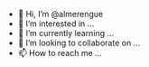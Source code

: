 - 👋 Hi, I’m @almerengue
- 👀 I’m interested in ...
- 🌱 I’m currently learning ...
- 💞️ I’m looking to collaborate on ...
- 📫 How to reach me ...

<!---
almerengue/almerengue is a ✨ special ✨ repository because its `README.md` (this file) appears on your GitHub profile.
You can click the Preview link to take a look at your changes.
--->
